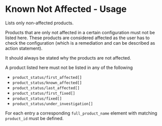 # Known Not Affected - Usage

Lists only non-affected products.

Products that are only not affected in a certain configuration must not be listed here.
These products are considered affected as the user has to check the configuration (which is a remediation and can be described as action statement).

It should always be stated why the products are not affected.

A product listed here must not be listed in any of the following

* `product_status/first_affected[]`
* `product_status/known_affected[]`
* `product_status/last_affected[]`
* `product_status/first_fixed[]`
* `product_status/fixed[]`
* `product_status/under_investigation[]`

For each entry a corresponding `full_product_name` element with matching `product_id` must be defined.
